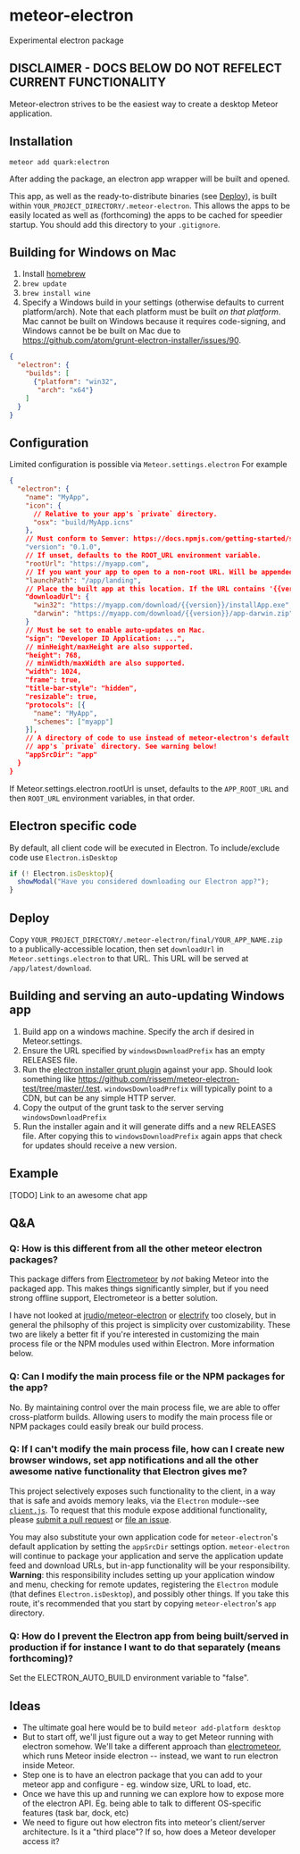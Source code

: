 # meteor-electron
Experimental electron package

## DISCLAIMER - DOCS BELOW DO NOT REFELECT CURRENT FUNCTIONALITY

Meteor-electron strives to be the easiest way to create a desktop Meteor application.

## Installation

`meteor add quark:electron`

After adding the package, an electron app wrapper will be built and opened.

This app, as well as the ready-to-distribute binaries (see [Deploy](#deploy)), is built within
`YOUR_PROJECT_DIRECTORY/.meteor-electron`. This allows the apps to be easily located as well as
(forthcoming) the apps to be cached for speedier startup. You should add this directory to your
`.gitignore`.

## Building for Windows on Mac
1. Install [homebrew](http://brew.sh/)
2. `brew update`
3. `brew install wine`
4. Specify a Windows build in your settings (otherwise defaults to current platform/arch). Note that
each platform must be built _on that platform_. Mac cannot be built on Windows because it requires
code-signing, and Windows cannot be be built on Mac due to https://github.com/atom/grunt-electron-installer/issues/90.

```json
{
  "electron": {
    "builds": [
      {"platform": "win32",
       "arch": "x64"}
    ]
  }
}
```

## Configuration
Limited configuration is possible via `Meteor.settings.electron` For example
```json
{
  "electron": {
    "name": "MyApp",
    "icon": {
      // Relative to your app's `private` directory.
      "osx": "build/MyApp.icns"
    },
    // Must conform to Semver: https://docs.npmjs.com/getting-started/semantic-versioning.
    "version": "0.1.0",
    // If unset, defaults to the ROOT_URL environment variable.
    "rootUrl": "https://myapp.com",
    // If you want your app to open to a non-root URL. Will be appended to the root URL.
    "launchPath": "/app/landing",
    // Place the built app at this location. If the URL contains '{{version}}', it will be replaced with `version`.
    "downloadUrl": {
      "win32": "https://myapp.com/download/{{version}}/installApp.exe",
      "darwin": "https://myapp.com/download/{{version}}/app-darwin.zip"
    }
    // Must be set to enable auto-updates on Mac.
    "sign": "Developer ID Application: ...",
    // minHeight/maxHeight are also supported.
    "height": 768,
    // minWidth/maxWidth are also supported.
    "width": 1024,
    "frame": true,
    "title-bar-style": "hidden",
    "resizable": true,
    "protocols": [{
      "name": "MyApp",
      "schemes": ["myapp"]
    }],
    // A directory of code to use instead of meteor-electron's default application, relative to your
    // app's `private` directory. See warning below!
    "appSrcDir": "app"
  }
}
```
If Meteor.settings.electron.rootUrl is unset, defaults to the `APP_ROOT_URL` and then `ROOT_URL` environment variables, in that order.

## Electron specific code

By default, all client code will be executed in Electron. To include/exclude code use `Electron.isDesktop`

```javascript
if (! Electron.isDesktop){
  showModal("Have you considered downloading our Electron app?");
}
```

## Deploy

Copy `YOUR_PROJECT_DIRECTORY/.meteor-electron/final/YOUR_APP_NAME.zip` to a publically-accessible
location, then set `downloadUrl` in `Meteor.settings.electron` to that URL. This URL will be served
at `/app/latest/download`.

## Building and serving an auto-updating Windows app
1. Build app on a windows machine. Specify the arch if desired in Meteor.settings.
2. Ensure the URL specified by `windowsDownloadPrefix` has an empty RELEASES file.
2. Run the [electron installer grunt plugin](https://github.com/atom/grunt-electron-installer) against your app. Should look something like https://github.com/rissem/meteor-electron-test/tree/master/.test. `windowsDownloadPrefix` will typically point to a CDN, but can be any simple HTTP server.
3. Copy the output of the grunt task to the server serving `windowsDownloadPrefix`
4. Run the installer again and it will generate diffs and a new RELEASES file. After copying this to `windowsDownloadPrefix` again apps that check for updates should receive a new version.

## Example

[TODO] Link to an awesome chat app

## Q&A

### Q: How is this different from all the other meteor electron packages?
This package differs from [Electrometeor](https://github.com/sircharleswatson/Electrometeor) by *not* baking Meteor into the packaged app. This makes things significantly simpler, but if you need strong offline support, Electrometeor is a better solution.

I have not looked at [jrudio/meteor-electron](https://github.com/jrudio/meteor-electron) or [electrify](https://github.com/arboleya/electrify) too closely, but in general the philsophy of this project is simplicity over customizability. These two are likely a better fit if you're interested in customizing the main process file or the NPM modules used within Electron. More information below.

### Q: Can I modify the main process file or the NPM packages for the app?
No. By maintaining control over the main process file, we are able to offer cross-platform builds. Allowing users to modify the main process file or NPM packages could easily break our build process.

### Q: If I can't modify the main process file, how can I create new browser windows, set app notifications and all the other awesome native functionality that Electron gives me?

This project selectively exposes such functionality to the client, in a way that is safe and avoids
memory leaks, via the `Electron` module--see [`client.js`](client.js). To request that this module
expose additional functionality, please [submit a pull request](https://github.com/rissem/meteor-electron/pull/new/master)
or [file an issue](https://github.com/rissem/meteor-electron/issues/new).

You may also substitute your own application code for `meteor-electron`'s default application by
setting the `appSrcDir` settings option. `meteor-electron` will continue to package your application
and serve the application update feed and download URLs, but in-app functionality will be your
responsibility.  **Warning**: this responsibility includes setting up your application window and menu,
checking for remote updates, registering the `Electron` module (that defines `Electron.isDesktop`),
and possibly other things. If you take this route, it's recommended that you start by copying
`meteor-electron`'s `app` directory.

### Q: How do I prevent the Electron app from being built/served in production if for instance I want to do that separately (means forthcoming)?

Set the ELECTRON_AUTO_BUILD environment variable to "false".

## Ideas

- The ultimate goal here would be to build `meteor add-platform desktop`
- But to start off, we'll just figure out a way to get Meteor running with electron somehow. We'll take a different approach than [electrometeor](https://github.com/sircharleswatson/Electrometeor), which runs Meteor inside electron -- instead, we want to run electron inside Meteor.
- Step one is to have an electron package that you can add to your meteor app and configure - eg. window size, URL to load, etc.
- Once we have this up and running we can explore how to expose more of the electron API. Eg. being able to talk to different OS-specific features (task bar, dock, etc)
- We need to figure out how electron fits into meteor's client/server architecture. Is it a "third place"? If so, how does a Meteor developer access it?
